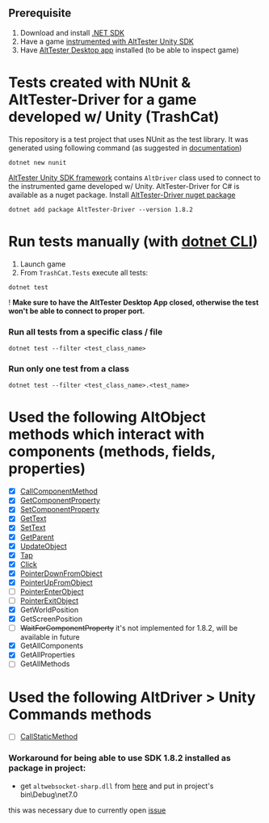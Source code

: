## Prerequisite

1. Download and install [.NET SDK](https://dotnet.microsoft.com/en-us/download)
2. Have a game [instrumented with AltTester Unity SDK](https://alttester.com/docs/sdk/pages/get-started.html#instrument-your-game-with-alttester-unity-sdk)
3. Have [AltTester Desktop app](https://alttester.com/alttester/) installed (to be able to inspect game)

# Tests created with NUnit & AltTester-Driver for a game developed w/ Unity (TrashCat)

This repository is a test project that uses NUnit as the test library. It was generated using following command (as suggested in [documentation](https://learn.microsoft.com/en-us/dotnet/core/testing/unit-testing-with-nunit#creating-the-test-project))

```
dotnet new nunit
```

[AltTester Unity SDK framework](https://alttester.com/docs/sdk/) contains `AltDriver` class used to connect to the instrumented game developed w/ Unity. AltTester-Driver for C# is available as a nuget package. Install [AltTester-Driver nuget package](https://www.nuget.org/packages/AltTester-Driver#versions-body-tab)

```
dotnet add package AltTester-Driver --version 1.8.2
```

# Run tests manually (with [dotnet CLI](https://learn.microsoft.com/en-us/dotnet/core/tools/dotnet-test))

1. Launch game
2. From `TrashCat.Tests` execute all tests:

```
dotnet test
```

! **Make sure to have the AltTester Desktop App closed, otherwise the test won't be able to connect to proper port.**

### Run all tests from a specific class / file

```
dotnet test --filter <test_class_name>
```

### Run only one test from a class

```
dotnet test --filter <test_class_name>.<test_name>
```

# Used the following AltObject methods which interact with components (methods, fields, properties)

- [x] [CallComponentMethod](https://alttester.com/docs/sdk/pages/commands.html#callcomponentmethod)
- [x] [GetComponentProperty](https://alttester.com/docs/sdk/pages/commands.html#getcomponentproperty)
- [x] [SetComponentProperty](https://alttester.com/docs/sdk/pages/commands.html#setcomponentproperty)
- [x] [GetText](https://alttester.com/docs/sdk/pages/commands.html#gettext)
- [x] [SetText](https://alttester.com/docs/sdk/pages/commands.html#settext)
- [x] [GetParent](https://alttester.com/docs/sdk/pages/commands.html#getparent)
- [x] [UpdateObject](https://alttester.com/docs/sdk/pages/commands.html#updateobject)
- [x] [Tap](https://alttester.com/docs/sdk/pages/commands.html#id1)
- [x] [Click](https://alttester.com/docs/sdk/pages/commands.html#id2)
- [x] [PointerDownFromObject](https://alttester.com/docs/sdk/pages/commands.html#pointerdown)
- [x] [PointerUpFromObject](https://alttester.com/docs/sdk/pages/commands.html#pointerup)
- [ ] [PointerEnterObject](https://alttester.com/docs/sdk/pages/commands.html#pointerenter)
- [ ] [PointerExitObject](https://alttester.com/docs/sdk/pages/commands.html#pointerexit)
- [x] GetWorldPosition
- [x] GetScreenPosition
- [ ] ~~WaitForComponentProperty~~ it's not implemented for 1.8.2, will be available in future
- [x] GetAllComponents
- [x] GetAllProperties
- [ ] GetAllMethods

# Used the following AltDriver > Unity Commands methods
- [ ] [CallStaticMethod](https://alttester.com/docs/sdk/pages/commands.html#callstaticmethod) 


### Workaround for being able to use SDK 1.8.2 installed as package in project:
- get `altwebsocket-sharp.dll` from [here](https://github.com/alttester/AltTester-Unity-SDK/tree/development/Assets/AltTester/3rdParty/websocket-sharp/netstandard2.0) and put in project's bin\Debug\net7.0

this was necessary due to currently open [issue](https://github.com/alttester/AltTester-Unity-SDK/issues/1192) 